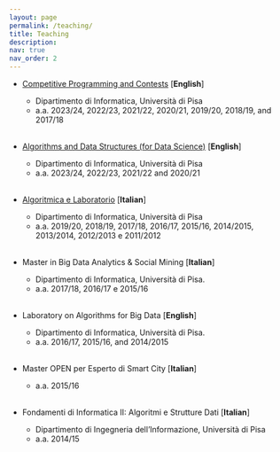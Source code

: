 ```yaml
---
layout: page
permalink: /teaching/
title: Teaching
description: 
nav: true
nav_order: 2
---
```


- [Competitive Programming and Contests](https://github.com/rossanoventurini/CompetitiveProgramming) [**English**]
  - Dipartimento di Informatica, Università di Pisa
  - a.a. 2023/24, 2022/23, 2021/22, 2020/21, 2019/20, 2018/19, and 2017/18<br><br>

- [Algorithms and Data Structures (for Data Science)](https://github.com/rossanoventurini/adsds) [**English**]
    - Dipartimento di Informatica, Università di Pisa
    - a.a. 2023/24, 2022/23, 2021/22 and 2020/21<br><br>

- [Algoritmica e Laboratorio](http://didawiki.cli.di.unipi.it/doku.php/informatica/all-a/start) [**Italian**]
  - Dipartimento di  Informatica, Università di Pisa
  - a.a. 2019/20, 2018/19, 2017/18, 2016/17, 2015/16, 2014/2015, 2013/2014, 2012/2013 e 2011/2012<br><br>

- Master in Big Data Analytics & Social Mining [**Italian**]
  - Dipartimento di Informatica, Università di Pisa.
  - a.a. 2017/18, 2016/17 e 2015/16<br><br>

- Laboratory on Algorithms for Big Data [**English**]
  - Dipartimento di Informatica, Università di Pisa.
  - a.a. 2016/17, 2015/16, and 2014/2015<br><br>

- Master OPEN per Esperto di Smart City [**Italian**]
  - a.a. 2015/16<br><br>

- Fondamenti di Informatica II: Algoritmi e Strutture Dati [**Italian**]
  - Dipartimento di Ingegneria dell’Informazione, Università di Pisa
  - a.a. 2014/15<br><br>
